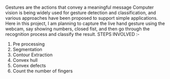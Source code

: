 Gestures are the actions that convey a meaningful message
Computer vision is being widely used for gesture detection 
and classification, and various approaches have been proposed 
to support simple applications. Here in this project, I am
planning to capture the live hand gesture using the webcam, 
say showing numbers, closed fist, and then go through the 
recognition process and classify the result.
STEPS INVOLVED :-
1) Pre processing
2) Segmentation
3) Contour Extraction
4) Convex hull
5) Convex defects
6) Count the number of fingers
